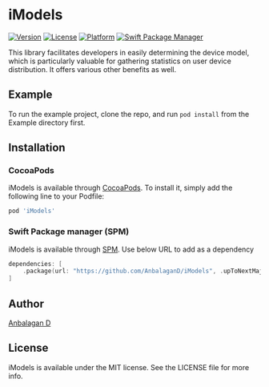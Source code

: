 # iModels

[![Version](https://img.shields.io/cocoapods/v/iModels.svg?style=flat)](https://cocoapods.org/pods/iModels)
[![License](https://img.shields.io/cocoapods/l/iModels.svg?style=flat)](https://cocoapods.org/pods/iModels)
[![Platform](https://img.shields.io/cocoapods/p/iModels.svg?style=flat)](https://cocoapods.org/pods/iModels)
[![Swift Package Manager](https://img.shields.io/badge/Swift_Package_Manager-compatible-orange?style=flat-square)](https://img.shields.io/badge/Swift_Package_Manager-compatible-orange?style=flat-square)

This library facilitates developers in easily determining the device model, which is particularly valuable for gathering statistics on user device distribution. It offers various other benefits as well.

## Example

To run the example project, clone the repo, and run `pod install` from the Example directory first.

## Installation

### CocoaPods

iModels is available through [CocoaPods](https://cocoapods.org). To install
it, simply add the following line to your Podfile:

```ruby
pod 'iModels'
```

### Swift Package manager (SPM)

iModels is available through [SPM](https://github.com/AnbalaganD/iModels). Use below URL to add as a dependency

```swift
dependencies: [
    .package(url: "https://github.com/AnbalaganD/iModels", .upToNextMajor(from: "0.1.1"))
]
```


## Author

[Anbalagan D](mailto:anbu94p@gmail.com)

## License

iModels is available under the MIT license. See the LICENSE file for more info.
